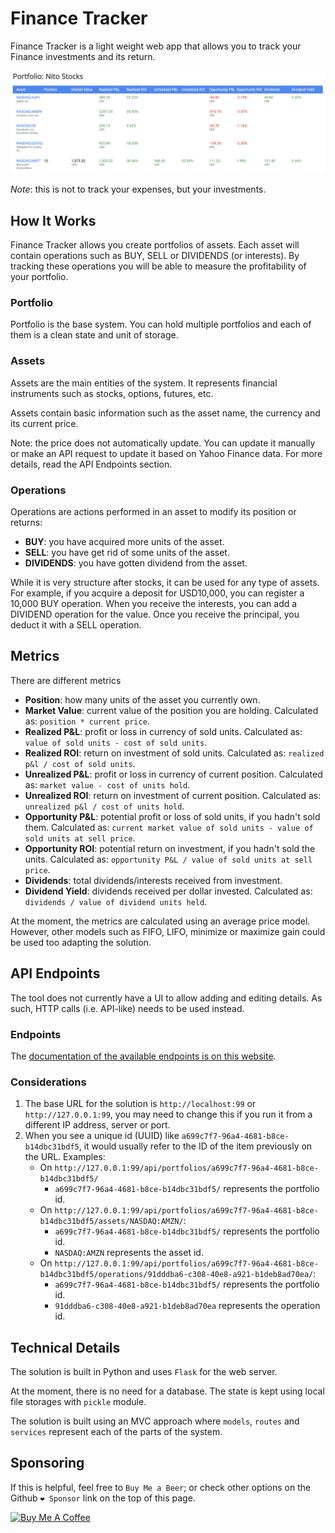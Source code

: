 # Finance Tracker
Finance Tracker is a light weight web app that allows you to track your Finance investments and its return.

![Finance Tracker preview](/doc/finance-tracker-preview.png?raw=true "Finance Tracker Preview")

*Note*: this is not to track your expenses, but your investments.

## How It Works
Finance Tracker allows you create portfolios of assets.
Each asset will contain operations such as BUY, SELL or DIVIDENDS (or interests).
By tracking these operations you will be able to measure the profitability of your portfolio.

### Portfolio
Portfolio is the base system. You can hold multiple portfolios and each of them is a clean state and unit of storage.

### Assets
Assets are the main entities of the system. It represents financial instruments such as stocks, options, futures, etc.

Assets contain basic information such as the asset name, the currency and its current price.

Note: the price does not automatically update. You can update it manually or make an API request to update it based on Yahoo Finance data. For more details, read the API Endpoints section.

### Operations
Operations are actions performed in an asset to modify its position or returns:
- **BUY**: you have acquired more units of the asset.
- **SELL**: you have get rid of some units of the asset.
- **DIVIDENDS**: you have gotten dividend from the asset.

While it is very structure after stocks, it can be used for any type of assets.
For example, if you acquire a deposit for USD10,000, you can register a 10,000 BUY operation.
When you receive the interests, you can add a DIVIDEND operation for the value.
Once you receive the principal, you deduct it with a SELL operation.

## Metrics

There are different metrics

- **Position**: how many units of the asset you currently own.
- **Market Value**: current value of the position you are holding. Calculated as: `position * current price`.
- **Realized P&L**: profit or loss in currency of sold units. Calculated as: `value of sold units - cost of sold units`.
- **Realized ROI**: return on investment of sold units. Calculated as: `realized p&l / cost of sold units`.
- **Unrealized P&L**: profit or loss in currency of current position. Calculated as: `market value - cost of units hold`.
- **Unrealized ROI**: return on investment of current position. Calculated as: `unrealized p&l / cost of units hold`.
- **Opportunity P&L**: potential profit or loss of sold units, if you hadn't sold them. Calculated as: `current market value of sold units - value of sold units at sell price`.
- **Opportunity ROI**: potential return on investment, if you hadn't sold the units. Calculated as: `opportunity P&L / value of sold units at sell price`.
- **Dividends**: total dividends/interests received from investment.
- **Dividend Yield**: dividends received per dollar invested. Calculated as: `dividends / value of dividend units held`.


At the moment, the metrics are calculated using an average price model.
However, other models such as FIFO, LIFO, minimize or maximize gain could be used too adapting the solution.

## API Endpoints

The tool does not currently have a UI to allow adding and editing details. As such, HTTP calls (i.e. API-like) needs to be used instead. 

### Endpoints
The [documentation of the available endpoints is on this website](https://documenter.getpostman.com/view/7379488/Szt789gi?version=latest).

### Considerations
1. The base URL for the solution is `http://localhost:99` or `http://127.0.0.1:99`, you may need to change this if you run it from a different IP address, server or port.
1. When you see a unique id (UUID) like `a699c7f7-96a4-4681-b8ce-b14dbc31bdf5`, it would usually refer to the ID of the item previously on the URL. Examples:
    * On `http://127.0.0.1:99/api/portfolios/a699c7f7-96a4-4681-b8ce-b14dbc31bdf5/`
        * `a699c7f7-96a4-4681-b8ce-b14dbc31bdf5/` represents the portfolio id.
    * On `http://127.0.0.1:99/api/portfolios/a699c7f7-96a4-4681-b8ce-b14dbc31bdf5/assets/NASDAQ:AMZN/`:
        * `a699c7f7-96a4-4681-b8ce-b14dbc31bdf5/` represents the portfolio id.
        * `NASDAQ:AMZN` represents the asset id.
    * On `http://127.0.0.1:99/api/portfolios/a699c7f7-96a4-4681-b8ce-b14dbc31bdf5/operations/91dddba6-c308-40e8-a921-b1deb8ad70ea/`:
        * `a699c7f7-96a4-4681-b8ce-b14dbc31bdf5/` represents the portfolio id.
        * `91dddba6-c308-40e8-a921-b1deb8ad70ea` represents the operation id.

## Technical Details

The solution is built in Python and uses `Flask` for the web server.

At the moment, there is no need for a database. The state is kept using local file storages with `pickle` module.

The solution is built using an MVC approach where `models`, `routes` and `services` represent each of the parts of the system.

## Sponsoring
If this is helpful, feel free to `Buy Me a Beer`; or check other options on the Github `❤️ Sponsor` link on the top of this page.


<a href="https://www.buymeacoffee.com/nitobuendia" target="_blank"><img src="https://cdn.buymeacoffee.com/buttons/arial-orange.png" alt="Buy Me A Coffee" style="height: 51px !important;width: 217px !important;" ></a>

